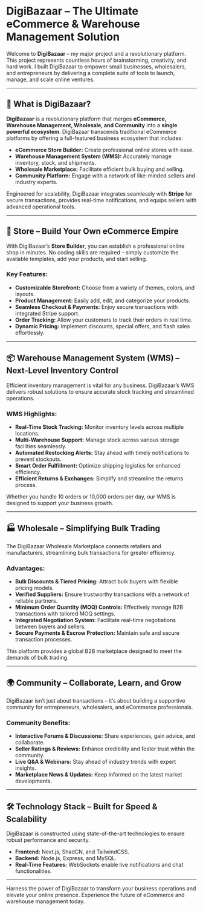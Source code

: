 # DigiBazaar – The Ultimate eCommerce & Warehouse Management Solution

Welcome to **DigiBazaar** – my major project and a revolutionary platform. This project represents countless hours of brainstorming, creativity, and hard work. I built DigiBazaar to empower small businesses, wholesalers, and entrepreneurs by delivering a complete suite of tools to launch, manage, and scale online ventures.

---

## 📌 What is DigiBazaar?

**DigiBazaar** is a revolutionary platform that merges **eCommerce, Warehouse Management, Wholesale, and Community** into a **single powerful ecosystem**. DigiBazaar transcends traditional eCommerce platforms by offering a full-featured business ecosystem that includes:

- **eCommerce Store Builder:** Create professional online stores with ease.
- **Warehouse Management System (WMS):** Accurately manage inventory, stock, and shipments.
- **Wholesale Marketplace:** Facilitate efficient bulk buying and selling.
- **Community Platform:** Engage with a network of like-minded sellers and industry experts.

Engineered for scalability, DigiBazaar integrates seamlessly with **Stripe** for secure transactions, provides real-time notifications, and equips sellers with advanced operational tools.

---

## 🏪 Store – Build Your Own eCommerce Empire

With DigiBazaar’s **Store Builder**, you can establish a professional online shop in minutes. No coding skills are required – simply customize the available templates, add your products, and start selling.

### Key Features:
- **Customizable Storefront:** Choose from a variety of themes, colors, and layouts.
- **Product Management:** Easily add, edit, and categorize your products.
- **Seamless Checkout & Payments:** Enjoy secure transactions with integrated Stripe support.
- **Order Tracking:** Allow your customers to track their orders in real time.
- **Dynamic Pricing:** Implement discounts, special offers, and flash sales effortlessly.

---

## 📦 Warehouse Management System (WMS) – Next-Level Inventory Control

Efficient inventory management is vital for any business. DigiBazaar’s WMS delivers robust solutions to ensure accurate stock tracking and streamlined operations.

### WMS Highlights:
- **Real-Time Stock Tracking:** Monitor inventory levels across multiple locations.
- **Multi-Warehouse Support:** Manage stock across various storage facilities seamlessly.
- **Automated Restocking Alerts:** Stay ahead with timely notifications to prevent stockouts.
- **Smart Order Fulfillment:** Optimize shipping logistics for enhanced efficiency.
- **Efficient Returns & Exchanges:** Simplify and streamline the returns process.

Whether you handle 10 orders or 10,000 orders per day, our WMS is designed to support your business growth.

---

## 🏭 Wholesale – Simplifying Bulk Trading

The DigiBazaar Wholesale Marketplace connects retailers and manufacturers, streamlining bulk transactions for greater efficiency.

### Advantages:
- **Bulk Discounts & Tiered Pricing:** Attract bulk buyers with flexible pricing models.
- **Verified Suppliers:** Ensure trustworthy transactions with a network of reliable partners.
- **Minimum Order Quantity (MOQ) Controls:** Effectively manage B2B transactions with tailored MOQ settings.
- **Integrated Negotiation System:** Facilitate real-time negotiations between buyers and sellers.
- **Secure Payments & Escrow Protection:** Maintain safe and secure transaction processes.

This platform provides a global B2B marketplace designed to meet the demands of bulk trading.

---

## 🌍 Community – Collaborate, Learn, and Grow

DigiBazaar isn’t just about transactions – it’s about building a supportive community for entrepreneurs, wholesalers, and eCommerce professionals.

### Community Benefits:
- **Interactive Forums & Discussions:** Share experiences, gain advice, and collaborate.
- **Seller Ratings & Reviews:** Enhance credibility and foster trust within the community.
- **Live Q&A & Webinars:** Stay ahead of industry trends with expert insights.
- **Marketplace News & Updates:** Keep informed on the latest market developments.

---

## 🛠 Technology Stack – Built for Speed & Scalability

DigiBazaar is constructed using state-of-the-art technologies to ensure robust performance and security.

- **Frontend:** Next.js, ShadCN, and TailwindCSS.
- **Backend:** Node.js, Express, and MySQL.
- **Real-Time Features:** WebSockets enable live notifications and chat functionalities.

---

Harness the power of DigiBazaar to transform your business operations and elevate your online presence. Experience the future of eCommerce and warehouse management today.
